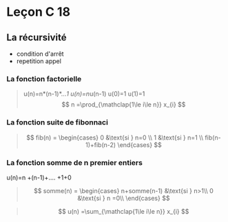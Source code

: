 # Leçon C 18
## La récursivité
* condition d'arrêt
* repetition appel

### La fonction factorielle
> u(n)=n*(n-1)*...*1
> u(n)=n*u(n-1)
> u(0)=1
> u(1)=1
$$
n =\prod_{\mathclap{1\le i\le n}} x_{i}
$$

### La fonction suite de fibonnaci
> $$
fib(n) = \begin{cases} 
0 &\text{si } n=0 \\
1 &\text{si } n=1 \\
fib(n-1)+fib(n-2)
\end{cases}
$$

### La fonction somme de n premier entiers

u(n)=n +(n-1)+.... +1+0
> $$
somme(n) = \begin{cases} 
n+somme(n-1)  &\text{si } n>1\\
0 &\text{si }  n =0\\
\end{cases}
$$

>$$
u(n) =\sum_{\mathclap{1\le i\le n}} x_{i}
$$